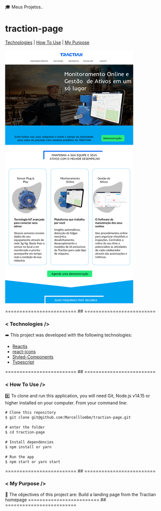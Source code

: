 :mortar_board: Meus Projetos..

# traction-page

[Technologies](#Technologies-traction-page)  |  [How To Use](#how-to-use-traction-page)  |  [My Purpose](#my-purpose-traction-page) 
</br></br>
<img src='img/traction-page.png' alt='traction-page'>

========================= ## =========================
<a id="Technologies-traction-page"></a>

### < Technologies />

:arrow_right:  This project was developed with the following technologies:

- [Reactjs](https://reactjs.org/)
- [react-icons](https://react-icons.github.io/react-icons/)
- [Styled-Components](https://styled-components.com/)
- [Typescript](https://www.typescriptlang.org/)


========================= ## =========================
<a id="how-to-use-traction-page"></a>

### < How To Use />
:hash: To clone and run this application, you will need Git, Node.js v14.15 or higher installed on your computer. From your command line:

```
# Clone this repository
$ git clone git@github.com:Marcelllombm/traction-page.git

# enter the folder
$ cd traction-page

# Install dependencies
$ npm install or yarn

# Run the app
$ npm start or yarn start
```
========================= ## =========================
<a id="my-purpose-traction-page"></a>

### < My Purpose />

:dart: The objectives of this project are: Build a landing page from the Tractian homepage
========================= ## =========================
